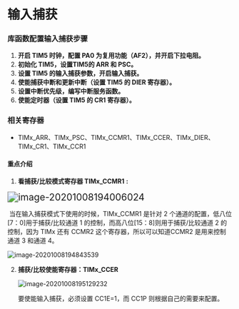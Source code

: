 # 输入捕获



### 库函数配置输入捕获步骤

1. **开启 TIM5 时钟，配置 PA0 为复用功能（AF2），并开启下拉电阻。**
2. **初始化 TIM5，设置TIM5的 ARR 和 PSC。**
3. **设置 TIM5 的输入捕获参数，开启输入捕获。**
4. **使能捕获中断和更新中断（设置 TIM5 的 DIER 寄存器）。**
5. **设置中断优先级，编写中断服务函数。**
6. **使能定时器（设置 TIM5 的 CR1 寄存器）。**



### 相关寄存器

- TIMx_ARR、TIMx_PSC、TIMx_CCMR1、TIMx_CCER、TIMx_DIER、TIMx_CR1、TIMx_CCR1 

#### 重点介绍

1. **看捕获/比较模式寄存器 TIMx_CCMR1** **:** 

<img src="C:\Users\86182\AppData\Roaming\Typora\typora-user-images\image-20201008194006024.png" alt="image-20201008194006024" style="zoom:150%;" />

​		当在输入捕获模式下使用的时候，TIMx_CCMR1 是针对 2 个通道的配置，低八位[7：0]用于捕获/比较通道 1 的控制，而高八位[15：8]则用于捕获/比较通道 2 的控制，因为 TIMx 还有 CCMR2 这个寄存器，所以可以知道CCMR2 是用来控制通道 3 和通道 4。

![image-20201008194843539](C:\Users\86182\AppData\Roaming\Typora\typora-user-images\image-20201008194843539.png)



2. **捕获/比较使能寄存器：TIMx_CCER**

   ![image-20201008195129232](C:\Users\86182\AppData\Roaming\Typora\typora-user-images\image-20201008195129232.png)

   要使能输入捕获，必须设置 CC1E=1，而 CC1P 则根据自己的需要来配置。

